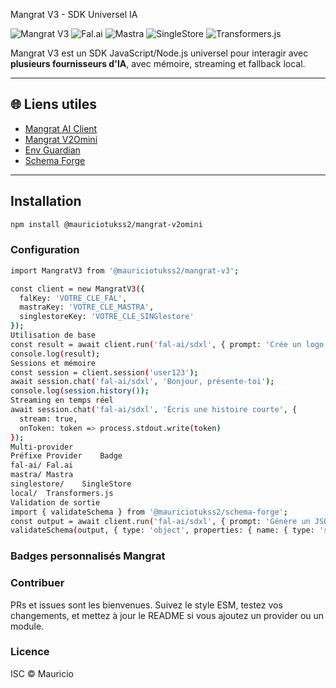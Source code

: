 Mangrat V3 - SDK Universel IA

![Mangrat V3](https://img.shields.io/badge/Mangrat-V3-blue?logo=data:image/png;base64,iVBORw0KGgoAAAANSUhEUgAA...) 
![Fal.ai](https://img.shields.io/badge/Fal.ai-Client-orange?logo=robot)
![Mastra](https://img.shields.io/badge/Mastra-Client-yellow?logo=data:image/png;base64,iVBOR...)
![SingleStore](https://img.shields.io/badge/SingleStore-DB-red?logo=database)
![Transformers.js](https://img.shields.io/badge/Transformers.js-Local-green?logo=code)

Mangrat V3 est un SDK JavaScript/Node.js universel pour interagir avec **plusieurs fournisseurs d'IA**, avec mémoire, streaming et fallback local.

---

## 🌐 Liens utiles

- [Mangrat AI Client](https://www.npmjs.com/package/mangrat-ai-client)  
- [Mangrat V2Omini](https://www.npmjs.com/package/@mauriciotukss2/mangrat-v2omini)  
- [Env Guardian](https://www.npmjs.com/package/@mauriciotukss2/env-guardian)  
- [Schema Forge](https://www.npmjs.com/package/@mauriciotukss2/schema-forge)

---

## Installation

```bash
npm install @mauriciotukss2/mangrat-v2omini

```


### Configuration
```bash
import MangratV3 from '@mauriciotukss2/mangrat-v3';

const client = new MangratV3({
  falKey: 'VOTRE_CLE_FAL',
  mastraKey: 'VOTRE_CLE_MASTRA',
  singlestoreKey: 'VOTRE_CLE_SINGlestore'
});
Utilisation de base
const result = await client.run('fal-ai/sdxl', { prompt: 'Crée un logo minimaliste' });
console.log(result);
Sessions et mémoire
const session = client.session('user123');
await session.chat('fal-ai/sdxl', 'Bonjour, présente-toi');
console.log(session.history());
Streaming en temps réel
await session.chat('fal-ai/sdxl', 'Écris une histoire courte', {
  stream: true,
  onToken: token => process.stdout.write(token)
});
Multi-provider
Préfixe	Provider	Badge
fal-ai/	Fal.ai	
mastra/	Mastra	
singlestore/	SingleStore	
local/	Transformers.js	
Validation de sortie
import { validateSchema } from '@mauriciotukss2/schema-forge';
const output = await client.run('fal-ai/sdxl', { prompt: 'Génère un JSON utilisateur' });
validateSchema(output, { type: 'object', properties: { name: { type: 'string' }, age: { type: 'number' } }, required: ['name','age'] });
```
### Badges personnalisés Mangrat


### Contribuer
PRs et issues sont les bienvenues. Suivez le style ESM, testez vos changements, et mettez à jour le README si vous ajoutez un provider ou un module.
### Licence
ISC © Mauricio
